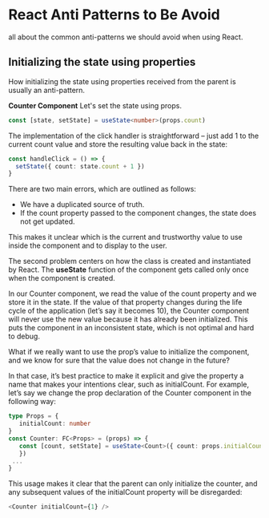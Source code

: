 # React Anti Patterns to Be Avoid

all about the common anti-patterns we should avoid when using React.

## Initializing the state using properties

How initializing the state using properties received from the parent is usually an anti-pattern.

**Counter Component**
Let's set the state using props.

```typescript
const [state, setState] = useState<number>(props.count)
```

The implementation of the click handler is straightforward – just add 1 to the current count value and store the resulting value back in the state:

```typescript
const handleClick = () => {
  setState({ count: state.count + 1 })
}
```

There are two main errors, which are outlined as follows:

- We have a duplicated source of truth.
- If the count property passed to the component changes, the state does not get updated.

This makes it unclear which is the current and trustworthy value to use inside the component and to display to the user.

The second problem centers on how the class is created and instantiated by React. The **useState** function of the component gets called only once when the component is created.

In our Counter component, we read the value of the count property and we store it in the state. If the value of that property changes during the life cycle of the application (let’s say it becomes 10), the Counter component will never use the new value because it has already been initialized. This puts the component in an inconsistent state, which is not optimal and hard to debug.

What if we really want to use the prop’s value to initialize the component, and we know for sure that the value does not change in the future?

In that case, it’s best practice to make it explicit and give the property a name that makes your intentions clear, such as initialCount. For example, let’s say we change the prop declaration of the Counter component in the following way:

```typescript
type Props = {
   initialCount: number
}
const Counter: FC<Props> = (props) => {
   const [count, setState] = useState<Count>({ count: props.initialCount
   })
 ...
}
```

This usage makes it clear that the parent can only initialize the counter, and any subsequent values of the initialCount property will be disregarded:

```typescript
<Counter initialCount={1} />
```
